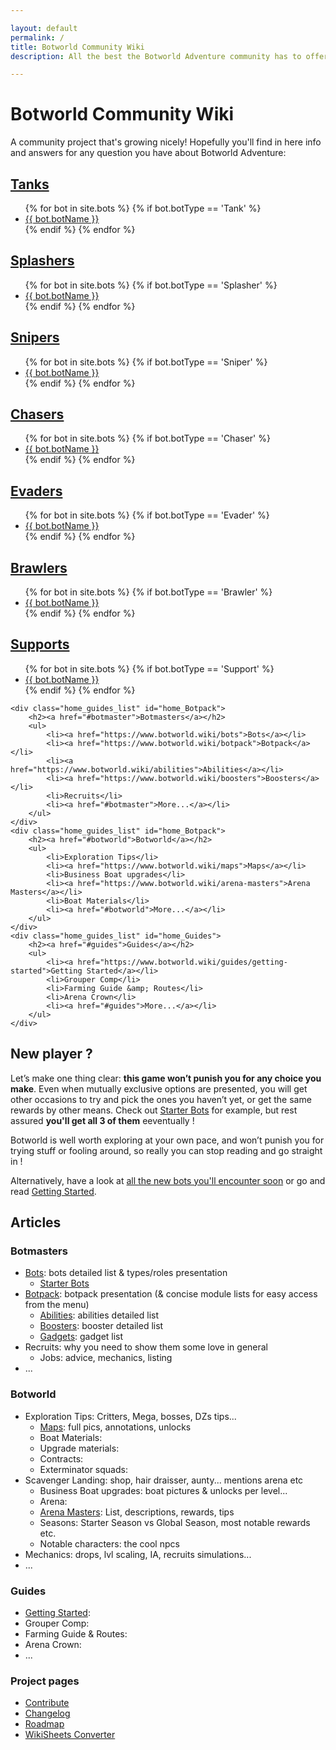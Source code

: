```yaml
---

layout: default
permalink: /
title: Botworld Community Wiki
description: All the best the Botworld Adventure community has to offer to help you progress through this awesome game ! Robopedia, Guides, Maps, and more...

---
```


# Botworld Community Wiki

<div markdown="1" class=" ghcms ghcms-intro">

A community project that's growing nicely! Hopefully you'll find in here info and answers for any question you have about Botworld Adventure:

</div>

<div id="site_toc">
    <div class="home_botType_list" id="home_Tanks">
        <h2 id="Tanks"><a href="/bots#tanks" title="All the Tanks bots in our Robopedia">Tanks</a></h2>
        <ul>
            {% for bot in site.bots %}
                {% if bot.botType == 'Tank' %}
                    <li><a href="{{ site.baseurl }}{{ bot.url }}" title="Page about the bot {{ bot.botName }}">{{ bot.botName }}</a></li>
                {% endif %}
            {% endfor %}
        </ul>
    </div>
    <div class="home_botType_list" id="home_Splashers">
        <h2 id="Splashers"><a href="/bots#splashers" title="All the Splashers bots in our Robopedia">Splashers</a></h2>
        <ul>
            {% for bot in site.bots %}
                {% if bot.botType == 'Splasher' %}
                    <li><a href="{{ site.baseurl }}{{ bot.url }}" title="Page about the bot {{ bot.botName }}">{{ bot.botName }}</a></li>
                {% endif %}
            {% endfor %}
        </ul>
    </div>
    <div class="home_botType_list" id="home_Snipers">
        <h2 id="Snipers"><a href="/bots#snipers" title="All the Snipers bots in our Robopedia">Snipers</a></h2>
        <ul>
            {% for bot in site.bots %}
                {% if bot.botType == 'Sniper' %}
                    <li><a href="{{ site.baseurl }}{{ bot.url }}" title="Page about the bot {{ bot.botName }}">{{ bot.botName }}</a></li>
                {% endif %}
            {% endfor %}
        </ul>
    </div>
    <div class="home_botType_list" id="home_Chasers">
        <h2 id="Chasers"><a href="/bots#chasers" title="All the Chasers bots in our Robopedia">Chasers</a></h2>
        <ul>
            {% for bot in site.bots %}
                {% if bot.botType == 'Chaser' %}
                    <li><a href="{{ site.baseurl }}{{ bot.url }}" title="Page about the bot {{ bot.botName }}">{{ bot.botName }}</a></li>
                {% endif %}
            {% endfor %}
        </ul>
    </div>
    <div class="home_botType_list" id="home_Evaders">
        <h2 id="Evaders"><a href="/bots#evaders" title="All the Evaders bots in our Robopedia">Evaders</a></h2>
        <ul>
            {% for bot in site.bots %}
                {% if bot.botType == 'Evader' %}
                    <li><a href="{{ site.baseurl }}{{ bot.url }}" title="Page about the bot {{ bot.botName }}">{{ bot.botName }}</a></li>
                {% endif %}
            {% endfor %}
        </ul>
    </div>
    <div class="home_botType_list" id="home_Brawlers">
        <h2 id="Brawlers"><a href="/bots#brawlers" title="All the Brawlers bots in our Robopedia">Brawlers</a></h2>
        <ul>
            {% for bot in site.bots %}
                {% if bot.botType == 'Brawler' %}
                    <li><a href="{{ site.baseurl }}{{ bot.url }}" title="Page about the bot {{ bot.botName }}">{{ bot.botName }}</a></li>
                {% endif %}
            {% endfor %}
        </ul>
    </div>
    <div class="home_botType_list" id="home_Supports">
        <h2 id="Supports"><a href="/bots#supports" title="All the Supports bots in our Robopedia">Supports</a></h2>
        <ul>
            {% for bot in site.bots %}
                {% if bot.botType == 'Support' %}
                    <li><a href="{{ site.baseurl }}{{ bot.url }}" title="Page about the bot {{ bot.botName }}">{{ bot.botName }}</a></li>
                {% endif %}
            {% endfor %}
        </ul>
    </div>

    <div class="home_guides_list" id="home_Botpack">
        <h2><a href="#botmaster">Botmasters</a></h2>
        <ul>
            <li><a href="https://www.botworld.wiki/bots">Bots</a></li>
            <li><a href="https://www.botworld.wiki/botpack">Botpack</a></li>
            <li><a href="https://www.botworld.wiki/abilities">Abilities</a></li>
            <li><a href="https://www.botworld.wiki/boosters">Boosters</a></li>
            <li>Recruits</li>
            <li><a href="#botmaster">More...</a></li>
        </ul>
    </div>
    <div class="home_guides_list" id="home_Botpack">
        <h2><a href="#botworld">Botworld</a></h2>
        <ul>
            <li>Exploration Tips</li>
            <li><a href="https://www.botworld.wiki/maps">Maps</a></li>
            <li>Business Boat upgrades</li>
            <li><a href="https://www.botworld.wiki/arena-masters">Arena Masters</a></li>
            <li>Boat Materials</li>
            <li><a href="#botworld">More...</a></li>
        </ul>
    </div>
    <div class="home_guides_list" id="home_Guides">
        <h2><a href="#guides">Guides</a></h2>
        <ul>
            <li><a href="https://www.botworld.wiki/guides/getting-started">Getting Started</a></li>
            <li>Grouper Comp</li>
            <li>Farming Guide &amp; Routes</li>
            <li>Arena Crown</li>
            <li><a href="#guides">More...</a></li>
        </ul>
    </div>
</div>

<div markdown="1" class=" ghcms ghcms-main">

## New player ?

Let’s make one thing clear: **this game won’t punish you for any choice you make**. Even when mutually exclusive options are presented, you will get other occasions to try and pick the ones you haven’t yet, or get the same rewards by other means. Check out [Starter Bots](/starter-bots) for example, but rest assured **you'll get all 3 of them** eeventually !

Botworld is well worth exploring at your own pace, and won’t punish you for trying stuff or fooling around, so really you can stop reading and go straight in !

Alternatively, have a look at [all the new bots you'll encounter soon](https://www.botworld.wiki/bots) or go and read [Getting Started](https://www.botworld.wiki/guides/getting-started).
<span class="menu-link-target" id="all"></span>
<span class="menu-link-target" id="botmaster"></span>

</div>

## Articles

### Botmasters

<div markdown="1" class=" ghcms ghcms-botmasters">

- [Bots](https://www.botworld.wiki/bots): bots detailed list & types/roles presentation
    - [Starter Bots](/starter-bots)
- [Botpack](https://www.botworld.wiki/botpack): botpack presentation (& concise module lists for easy access from the menu) 
    - [Abilities](https://www.botworld.wiki/abilities): abilities detailed list
    - [Boosters](https://www.botworld.wiki/boosters): booster detailed list
    - [Gadgets](https://www.botworld.wiki/gadgets): gadget list
- Recruits: why you need to show them some love in general
    - Jobs: advice, mechanics, listing
- ...

</div>
<span class="menu-link-target" id="universe"></span>


### Botworld

<div markdown="1" class=" ghcms ghcms-botworld">

- Exploration Tips: Critters, Mega, bosses, DZs tips...
    - [Maps](https://www.botworld.wiki/maps): full pics, annotations, unlocks
    - Boat Materials:
    - Upgrade materials: 
    - Contracts:
    - Exterminator squads:
- Scavenger Landing: shop, hair draisser, aunty... mentions arena etc
    - Business Boat upgrades: boat pictures & unlocks per level...
    - Arena:
    - [Arena Masters](https://www.botworld.wiki/arena-masters): List, descriptions, rewards, tips
    - Seasons: Starter Season vs Global Season, most notable rewards etc.
    - Notable characters: the cool npcs
- Mechanics: drops, lvl scaling, IA, recruits simulations...
- ...
<span class="menu-link-target" id="guides"></span>

</div>

### Guides

<div markdown="1" class=" ghcms ghcms-guides">

- [Getting Started](https://www.botworld.wiki/guides/getting-started): 
- Grouper Comp:
- Farming Guide &amp; Routes:
- Arena Crown:
- ...

</div>

### Project pages

- [Contribute](https://www.botworld.wiki/contribute)
- [Changelog](https://www.botworld.wiki/changelog)
- [Roadmap](https://www.botworld.wiki/roadmap)
- [WikiSheets Converter](https://www.botworld.wiki/converter)
